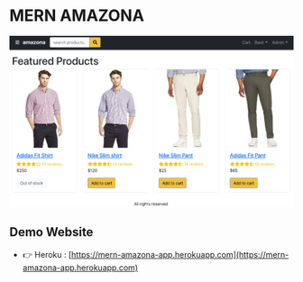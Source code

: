 # MERN AMAZONA

![amazona](/frontend/public/images/amazona.jpg)

## Demo Website

- 👉 Heroku : [https://mern-amazona-app.herokuapp.com](https://mern-amazona-app.herokuapp.com)

